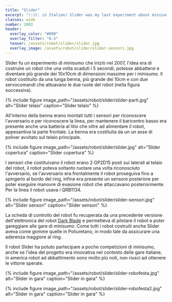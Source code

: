 ```yaml
---
title: "Slider"
excerpt: "(:it: in Italian) Slider was my last experiment about minisumo robot. This robot built with an old version of Dark Blade board, have a long blade and with two servo can run inside the ring. The robot use a lithium battery and two infrared sensor to recognize the robot. "
classes: wide
number: 2003
header:
  overlay_color: "#000"
  overlay_filter: "0.5"
  teaser: /assets/robot/slider/slider.jpg
  overlay_image: /assets/robot/slider/slider-sensori.jpg
---
```


Slider fu un esperimento di minisumo che iniziò nel 2007, l'idea era di costruire un robot che una volta scaduti i 5 secondi, potesse abbattersi e diventare più grande dei 10x10cm di dimensioni massime per i minisumo. Il robot costituito da una lunga benna, più grande dei 10cm e con due servocomandi che attuavano le due ruote del robot (nella figura successiva).

{% include figure image_path="/assets/robot/slider/slider-parti.jpg" alt="Slider telaio" caption="Slider telaio" %}

All'interno della benna erano montati tutti i sensori per riconoscere l'avversario e per riconoscere la linea, per mantenere il baricentro basso era presente anche una batteria al litio che oltre ad alimentare il robot, appesantiva la parte frontale. La benna era costituita da un un asse di poliver avvitato sul telaio principale.

{% include figure image_path="/assets/robot/slider/slider.jpg" alt="Slider copertura" caption="Slider copertura" %}

I sensori che costituivano il robot erano 2 GP2D15 posti sui laterali al telaio del robot, il robot poteva soltanto ruotare una volta riconosciuto l'avversario, se l'avversario era frontalmente il robot proseguiva fino a spingerlo al bordo del ring, infine era presente un sensore posteriore per poter eseguire manovre di evasione robot che attaccavano posteriormente.  Per la linea il robot usava i QRB1134.

{% include figure image_path="/assets/robot/slider/slider-sensori.jpg" alt="Slider sensori" caption="Slider sensori" %}

La scheda di controllo del robot fu recuperata da una precedente versione dell'elettronica del robot [Dark Blade](/robot/dark-blade) e permetteva di pilotare il robot e poter gareggiare alle gare di minisumo. Come tutti i robot costruiti anche Slider aveva come gomme quelle in Poliuretano, in modo tale da assicurare una aderenza maggiore al ring.

Il robot Slider ha potuto partecipare a poche competizioni di minisumo, anche se l'idea del progetto era innovativa nel contesto delle gare italiane, in america robot ad abbattimento sono molto più noti, non riuscì ad ottenere le vittorie sperate.

{% include figure image_path="/assets/robot/slider/slider-robofesta.jpg" alt="Slider in gara" caption="Slider in gara" %}

{% include figure image_path="/assets/robot/slider/slider-robofesta2.jpg" alt="Slider in gara" caption="Slider in gara" %}